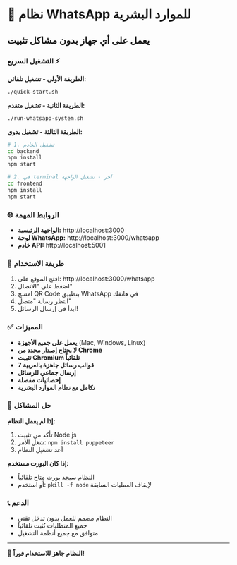 # 🚀 نظام WhatsApp للموارد البشرية
## يعمل على أي جهاز بدون مشاكل تثبيت

### التشغيل السريع ⚡

**الطريقة الأولى - تشغيل تلقائي:**
```bash
./quick-start.sh
```

**الطريقة الثانية - تشغيل متقدم:**
```bash
./run-whatsapp-system.sh
```

**الطريقة الثالثة - تشغيل يدوي:**
```bash
# 1. تشغيل الخادم
cd backend
npm install
npm start

# 2. في terminal آخر - تشغيل الواجهة
cd frontend  
npm install
npm start
```

### 🌐 الروابط المهمة

- **الواجهة الرئيسية:** http://localhost:3000
- **لوحة WhatsApp:** http://localhost:3000/whatsapp
- **خادم API:** http://localhost:5001

### 📱 طريقة الاستخدام

1. افتح الموقع على: http://localhost:3000/whatsapp
2. اضغط على "الاتصال" 
3. امسح QR Code بتطبيق WhatsApp في هاتفك
4. انتظر رسالة "متصل"
5. ابدأ في إرسال الرسائل!

### ✅ المميزات

- **يعمل على جميع الأجهزة** (Mac, Windows, Linux)
- **لا يحتاج إصدار محدد من Chrome**
- **تثبيت Chromium تلقائياً**
- **7 قوالب رسائل جاهزة بالعربية**
- **إرسال جماعي للرسائل**
- **إحصائيات مفصلة**
- **تكامل مع نظام الموارد البشرية**

### 🔧 حل المشاكل

**إذا لم يعمل النظام:**
1. تأكد من تثبيت Node.js
2. شغل الأمر: `npm install puppeteer`
3. أعد تشغيل النظام

**إذا كان البورت مستخدم:**
- النظام سيجد بورت متاح تلقائياً
- أو استخدم: `pkill -f node` لإيقاف العمليات السابقة

### 📞 الدعم
- النظام مصمم للعمل بدون تدخل تقني
- جميع المتطلبات تُثبت تلقائياً
- متوافق مع جميع أنظمة التشغيل

---
🎉 **النظام جاهز للاستخدام فوراً!** 
